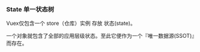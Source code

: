### State 单一状态树

Vuex仅包含一个 store（仓库）实例 存放 状态(state)。

一个对象就包含了全部的应用层级状态。至此它便作为一个『唯一数据源(SSOT)』而存在。


